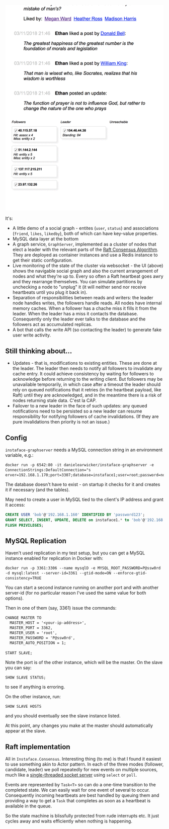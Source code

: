 ![Demo](demo.gif)

It's:

* A little demo of a social graph - entites (`user`, `status`) and associations (`friend`, `likes`, `likedby`), both of which can have key-value properties.
* MySQL data layer at the bottom
* A graph service, `GraphServer`, implemented as a cluster of nodes that elect a leader with the relevant parts of the [Raft Consensus Algorithm](https://raft.github.io). They are deployed as container instances and use a Redis instance to get their static configuration.
* Live monitoring of the state of the cluster via websocket - the UI (above) shows the navigable social graph and also the current arrangement of nodes and what they're up to. Every so often a Raft heartbeat goes awry and they rearrange themselves. You can simulate partitions by unchecking a node to "unplug" it (it will neither send nor receive heartbeats until you plug it back in).
* Separation of responsibilities between reads and writers: the leader node handles writes, the followers handle reads. All nodes have internal memory caches. When a follower has a chache miss it fills it from the leader. When the leader has a miss it contacts the database. Consequently only the leader ever talks to the database and the followers act as accumulated replicas.
* A bot that calls the write API (so contacting the leader) to generate fake user write activity.

## Still thinking about...

* Updates - that is, modifications to existing entities. These are done at the leader. The leader then needs to notify all followers to invalidate any cache entry. It could achieve consistency by waiting for followers to acknowledge before returning to the writing client. But followers may be unavailable temporarily, in which case after a timeout the leader should rely on queued notifications that it retries (in the heartbeat payload, like Raft) until they are acknowledged, and in the meantime there is a risk of nodes returning stale data. C'est la CAP.
* Failover to a new leader in the face of such updates: any queued notifications need to be persisted so a new leader can resume responsibility for notifying followers of cache invalidations. (If they are pure invalidations then priority is not an issue.)

## Config

`instaface-graphserver` needs a MySQL connection string in an environment variable, e.g.:

```
docker run -p 6542:80 -it danielearwicker/instaface-graphserver -e ConnectionStrings:DefaultConnection="s
erver=192.168.1.170;port=3307;database=instaface1;user=root;password=notverysecret123"
```

The database doesn't have to exist - on startup it checks for it and creates it if necessary (and the tables).

May need to create a user in MySQL tied to the client's IP address and grant it access:

```sql
CREATE USER 'bob'@'192.168.1.160' IDENTIFIED BY 'password123';
GRANT SELECT, INSERT, UPDATE, DELETE on instaface1.* to 'bob'@'192.168.1.160';
FLUSH PRIVILEGES;
```

## MySQL Replication

Haven't used replication in my test setup, but you can get a MySQL instance enabled for replication in Docker with:

```
docker run -p 3361:3306 --name mysqlD -e MYSQL_ROOT_PASSWORD=P@ssw0rd -d mysql:latest --server-id=3361 --gtid-mode=ON --enforce-gtid-consistency=TRUE
```

You can start a second instance running on another port and with another server-id (for no particular reason I've used the same value for both options).

Then in one of them (say, 3361) issue the commands:

```
CHANGE MASTER TO
  MASTER_HOST = '<your-ip-address>',
  MASTER_PORT = 3362,
  MASTER_USER = 'root',
  MASTER_PASSWORD = 'P@ssw0rd',
  MASTER_AUTO_POSITION = 1;

START SLAVE;  
```

Note the port is of the other instance, which will be the master. On the slave you can say:

```  
SHOW SLAVE STATUS;
```

to see if anything is erroring.

On the other instance, run:

```
SHOW SLAVE HOSTS
```

and you should eventually see the slave instance listed.

At this point, any changes you make at the master should automatically appear at the slave.

## Raft implementation

All in `Instaface.Consensus`. Interesting thing (to me) is that I found it easiest to use something akin to Actor pattern. In each of the three modes (follower, candidate, leader) we poll repeatedly for new events on multiple sources, much like a [single-threaded socket server](https://daniel.haxx.se/docs/poll-vs-select.html) using `select` or `poll`.

Events are represented by `Task<T>` so can do a one-time transition to the completed state. We can easily wait for one event of several to occur. Consequently incoming heartbeats are best handled by queuing them and providing a way to get a `Task` that completes as soon as a heartbeat is available in the queue.

So the state machine is blissfully protected from rude interrupts etc. It just cycles away and waits efficiently when nothing is happening.

